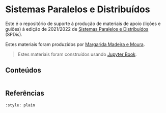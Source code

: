 # Sistemas Paralelos e Distribuídos

Este é o repositório de suporte à produção de materiais de apoio (lições e guiões) à edição de 2021/2022 de [Sistemas Paralelos e Distribuídos](https://margaridamadeira.github.io/SPDis-2021-22) (SPDis). 

Estes materiais foram produzidos por [Margarida Madeira e Moura](https://antigo.ualg.pt/pt/users/mmadeira).


> Estes materiais foram construídos usando [Jupyter Book](https://jupyterbook.org).

## Conteúdos

```{tableofcontents}
```
## Referências

```{bibliography} referencias.bib
:style: plain
```
